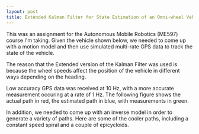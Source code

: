 ```yaml
---
layout: post
title: Extended Kalman Filter for State Estimation of an Omni-wheel Vehicle
---
```


This was an assignment for the Autonomous Mobile Robotics (ME597) course I'm taking. Given the vehicle shown below, we needed to come up with a motion model and then use simulated multi-rate GPS data to track the state of the vehicle. 

The reason that the Extended version of the Kalman Filter was used is because the wheel speeds affect the position of the vehicle in different ways depending on the heading.

Low accuracy GPS data was received at 10 Hz, with a more accurate measurement occuring at a rate of 1 Hz. The following figure shows the actual path in red, the estimated path in blue, with measurements in green. 

In addition, we needed to come up with an inverse model in order to generate a variety of paths. Here are some of the cooler paths, including a constant speed spiral and a couple of epicycloids.